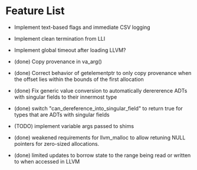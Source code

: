 # Feature List

* Implement text-based flags and immediate CSV logging

* Implement clean termination from LLI

* Implement global timeout after loading LLVM?

* (done) Copy provenance in va_arg()

* (done) Correct behavior of getelementptr to only copy provenance when the offset lies within the bounds of the first allocation

* (done) Fix generic value conversion to automatically derererence ADTs with singular fields to their innermost type 

* (done) switch "can_dereference_into_singular_field" to return true for types that are ADTs with singular fields

* (TODO) implement variable args passed to shims

* (done) weakened requirements for llvm_malloc to allow retuning NULL pointers for zero-sized allocations.

* (done) limited updates to borrow state to the range being read or written to when accessed in LLVM
